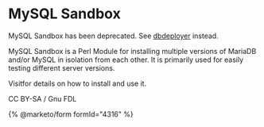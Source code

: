 # MySQL Sandbox

MySQL Sandbox has been deprecated. See [dbdeployer](../administrative-tools/dbdeployer.md) instead.

MySQL Sandbox is a Perl Module for installing multiple versions of MariaDB and/or MySQL in isolation from each other. It is primarily used for easily testing different server versions.

Visitfor details on how to install and use it.

CC BY-SA / Gnu FDL

{% @marketo/form formId="4316" %}
